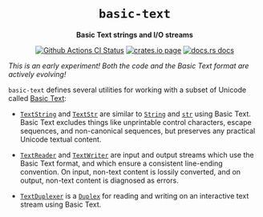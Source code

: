 <div align="center">
  <h1><code>basic-text</code></h1>

  <p>
    <strong>Basic Text strings and I/O streams</strong>
  </p>

  <p>
    <a href="https://github.com/sunfishcode/basic-text/actions?query=workflow%3ACI"><img src="https://github.com/sunfishcode/basic-text/workflows/CI/badge.svg" alt="Github Actions CI Status" /></a>
    <a href="https://crates.io/crates/basic-text"><img src="https://img.shields.io/crates/v/basic-text.svg" alt="crates.io page" /></a>
    <a href="https://docs.rs/basic-text"><img src="https://docs.rs/basic-text/badge.svg" alt="docs.rs docs" /></a>
  </p>
</div>

*This is an early experiment! Both the code and the Basic Text format are actively evolving!*

`basic-text` defines several utilities for working with a subset of Unicode
called [Basic Text]:

 - [`TextString`] and [`TextStr`] are similar to [`String`] and [`str`] using
   Basic Text. Basic Text excludes things like unprintable control characters,
   escape sequences, and non-canonical sequences, but preserves any practical
   Unicode textual content.

 - [`TextReader`] and [`TextWriter`] are input and output streams which use the
   Basic Text format, and which ensure a consistent line-ending convention.
   On input, non-text content is lossily converted, and on output, non-text
   content is diagnosed as errors.

 - [`TextDuplexer`] is a [`Duplex`] for reading and writing on an interactive
   text stream using Basic Text.

[`TextString`]: https://docs.rs/basic-text/latest/basic_text/struct.TextString.html
[`TextStr`]: https://docs.rs/basic-text/latest/basic_text/struct.TextStr.html
[`TextReader`]: https://docs.rs/basic-text/latest/basic_text/struct.TextReader.html
[`TextWriter`]: https://docs.rs/basic-text/latest/basic_text/struct.TextWriter.html
[`TextDuplexer`]: https://docs.rs/basic-text/latest/basic_text/struct.TextDuplexer.html
[`str`]: https://doc.rust-lang.org/std/primitive.str.html
[`String`]: https://doc.rust-lang.org/std/string/struct.String.html
[`Duplex`]: https://docs.rs/duplex/latest/duplex/trait.Duplex.html
[Basic Text]: docs/BasicText.md
